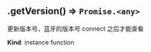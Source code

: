 <a name="module_miot/Bluetooth--module.exports.IBluetooth+getVersion"></a>

## .getVersion() ⇒ <code>Promise.&lt;any&gt;</code>
更新版本号，蓝牙的版本号 connect 之后才能查看

**Kind**: instance function  
